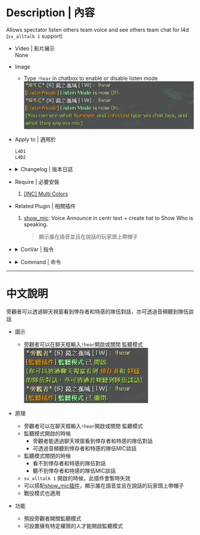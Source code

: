 
# Description | 內容
Allows spectator listen others team voice and see others team chat for l4d
(```sv_alltalk 1``` support)

* Video | 影片展示
<br/>None

* Image
	* Type ```!hear``` in chatbox to enable or disable listen mode
    <br/>![l4d_versus_specListener_1](image/l4d_versus_specListener_1.jpg)

* Apply to | 適用於
    ```
    L4D1
    L4D2
    ```

* <details><summary>Changelog | 版本日誌</summary>

	* v3.5 (2023-5-9)
        * Spectator can see survivor team chat and infected team chat
        * Support official convar ```sv_alltalk 1```
        * Translation support

	* v1.0
        * [Original Plugin by waertf](https://forums.alliedmods.net/showthread.php?t=95474)
</details>

* Require | 必要安裝
	1. [[INC] Multi Colors](https://github.com/fbef0102/L4D1_2-Plugins/releases/tag/Multi-Colors)

* Related Plugin | 相關插件
    1. [show_mic](https://github.com/fbef0102/L4D2-Plugins/tree/master/show_mic): Voice Announce in centr text + create hat to Show Who is speaking.
	    > 顯示誰在語音並且在說話的玩家頭上帶帽子

* <details><summary>ConVar | 指令</summary>

	* cfg\sourcemod\l4d_versus_specListener.cfg
        ```php
        // Players with these flags have access to use sm_hear command to enable or disable hear feature. (Empty = Everyone, -1: Nobody)
        l4d_versus_specListener_command_access_flag ""

        // If 1, Enable Hear Feature for all spectators by default [0-Disable]
        l4d_versus_specListener_default "1"

        // 0=Plugin off, 1=Plugin on.
        l4d_versus_specListener_enable "1"

        // If 1, Show Spectators Survivors and Infected Team chat?
        l4d_versus_specListener_team_chat_spec "1"
        ```
</details>

* <details><summary>Command | 命令</summary>

    * **Enable/Disable Listen Mode for personal**
        ```php
        sm_hear
        ```
</details>

- - - -
# 中文說明
旁觀者可以透過聊天視窗看到倖存者和特感的隊伍對話，亦可透過音頻聽到隊伍談話

* 圖示
	* 旁觀者可以在聊天框輸入```!hear```開啟或關閉 監聽模式
    <br/>![l4d_versus_specListener_1_zho](image/zho/l4d_versus_specListener_1_zho.jpg)

* 原理
    * 旁觀者可以在聊天框輸入```!hear```開啟或關閉 監聽模式
    * 監聽模式開啟的時候
        * 旁觀者能透過聊天視窗看到倖存者和特感的隊伍對話
        * 可透過音頻聽到倖存者和特感的隊伍MIC談話
    * 監聽模式關閉的時候 
        * 看不到倖存者和特感的隊伍對話
        * 聽不到倖存者和特感的隊伍MIC談話
    * ```sv_alltalk 1``` 開啟的時候，此插件會暫時失效
    * 可以搭配[show_mic插件](https://github.com/fbef0102/L4D2-Plugins/tree/master/show_mic)，顯示誰在語音並且在說話的玩家頭上帶帽子
    * 戰役模式也適用

* 功能
    * 預設旁觀者開關監聽模式
    * 可設置擁有特定權限的人才能開啟監聽模式